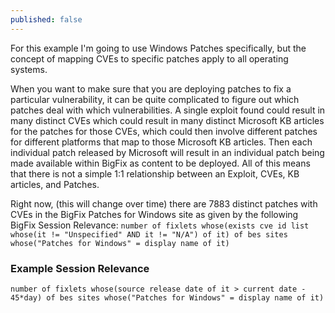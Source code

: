 ```yaml
---
published: false
---
```


For this example I'm going to use Windows Patches specifically, but the concept of mapping CVEs to specific patches apply to all operating systems.

When you want to make sure that you are deploying patches to fix a particular vulnerability, it can be quite complicated to figure out which patches deal with which vulnerabilities. A single exploit found could result in many distinct CVEs which could result in many distinct Microsoft KB articles for the patches for those CVEs, which could then involve different patches for different platforms that map to those Microsoft KB articles. Then each individual patch released by Microsoft will result in an individual patch being made available within BigFix as content to be deployed. All of this means that there is not a simple 1:1 relationship between an Exploit, CVEs, KB articles, and Patches.

Right now, (this will change over time) there are 7883 distinct patches with CVEs in the BigFix Patches for Windows site as given by the following BigFix Session Relevance: `number of fixlets whose(exists cve id list whose(it != "Unspecified" AND it != "N/A") of it) of bes sites whose("Patches for Windows" = display name of it)`

### Example Session Relevance

`number of fixlets whose(source release date of it > current date - 45*day) of bes sites whose("Patches for Windows" = display name of it)`
